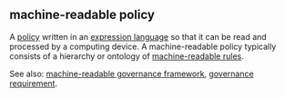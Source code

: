## machine-readable policy

<p class="c8"><span>A </span><span class="c2"><a class="c3" href="#h.udts41hso4w4">policy</a></span><span>&nbsp;written in an </span><span class="c2"><a class="c3" href="#h.21tvck8eyp4o">expression language</a></span><span>&nbsp;so that it can be read and processed by a computing device. A machine-readable policy typically consists of a hierarchy or ontology of </span><span class="c2"><a class="c3" href="#h.swtj1fvt2gug">machine-readable rules</a></span><span class="c0">.</span></p><p class="c8"><span>See also: </span><span class="c2"><a class="c3" href="#h.fsrggzqf7bjg">machine-readable governance framework</a></span><span>, </span><span class="c2"><a class="c3" href="#h.j4z5czk0dk8t">governance requirement</a></span><span class="c0">.</span></p>

